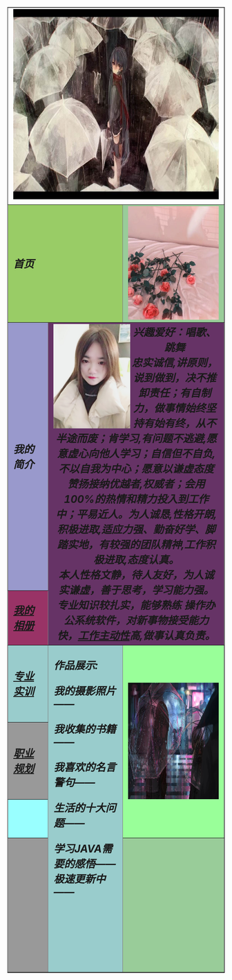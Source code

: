 <!DOCTYPE html PUBLIC "-//W3C//DTD XHTML 1.0 Transitional//EN" "http://www.w3.org/TR/xhtml1/DTD/xhtml1-transitional.dtd">
<html xmlns="http://www.w3.org/1999/xhtml"><head>
<meta http-equiv="Content-Type" content="text/html; charset=utf-8">
<title>无标题文档</title>
<style type="text/css">
body table tr td {
	font-size: 24px;
	font-weight: bold;
	text-align: center;
}
body table tr td {
	text-align: left;
	font-style: italic;
}
</style>
</head>

<body>
<table width="1062" border="1">
  <tbody><tr>
    <td height="240" colspan="3"><img src="timg-6.jpeg" width="1070" height="439"></td>
  </tr>
  <tr>
    <td height="205" colspan="2" bgcolor="#99CC66">首页</td>
    <td height="205" bgcolor="#99CC99"><img src="1543847834451.jpeg" width="602" height="262" align="left"></td>
  </tr>
  <tr>
    <td width="153" height="384" bgcolor="#9999CC">我的简介</td>
    <td colspan="2" rowspan="2" bgcolor="#663366"><div align="center"><img src="faceu_20181130114044.jpg" width="178" height="241" align="left">兴趣爱好：唱歌、跳舞<br>
      忠实诚信,讲原则，说到做到，决不推卸责任；有自制力，做事情始终坚持有始有终，从不半途而废；肯学习,有问题不逃避,愿意虚心向他人学习；自信但不自负,不以自我为中心；愿意以谦虚态度赞扬接纳优越者,权威者；会用100%的热情和精力投入到工作中；平易近人。为人诚恳,性格开朗,积极进取,适应力强、勤奋好学、脚踏实地，有较强的团队精神,工作积极进取,态度认真。<br>
    本人性格文静，待人友好，为人诚实谦虚，善于思考，学习能力强。专业知识较扎实，能够熟练 操作办公系统软件，对新事物接受能力快，<a href="http://www.baidu.com/s?wd=%E5%B7%A5%E4%BD%9C%E4%B8%BB%E5%8A%A8%E6%80%A7&amp;tn=SE_PcZhidaonwhc_ngpagmjz&amp;rsv_dl=gh_pc_zhidao" target="_blank">工作主动性</a>高,做事认真负责。</div></td>
  </tr>
  <tr>
    <td width="153" height="32" bgcolor="#993366"><a href="单.html">我的相册</a></td>
  </tr>
  <tr>
    <td height="50" bgcolor="#99CCCC"><a href="丹.html">专业实训</a></td>
    <td width="309" rowspan="4" bgcolor="#99CCCC"><div>
      <p align="left">作品展示:      </p>
      <div>
        <p align="left">我的摄影照片——<br>
        </p>
</div>
      <div>
        <p align="left">我收集的书籍——</p>
</div>
      <div>
        <p align="left">我喜欢的名言警句——</p>
</div>
      <div>
        <p align="left">生活的十大问题——</p>
</div>
      <div> 
        <div align="left">学习JAVA需要的感悟——<br>
        </div>
      </div>
      <div></div>
      <div>
        <div> 
          <div align="left">极速更新中——<br>
          </div>
        </div>
        <div align="left"><br>
        </div>
      </div>
      <div><br>
      </div>
      <div><br>
      </div>
      <p><br>
      </p>
    </div></td>
    <td width="596" rowspan="3" bgcolor="#99FF99"><img src="1544892714640.jpeg" alt="" width="602" height="269" align="left"></td>
  </tr>
  <tr>
    <td height="57" bgcolor="#999999"><a href="担.html">职业规划</a></td>
  </tr>
  <tr>
    <td width="153" height="30" bgcolor="#99FFFF">&nbsp;</td>
  </tr>
  <tr>
    <td width="153" height="184" bgcolor="#999999">&nbsp;</td>
    <td bgcolor="#99CC99">&nbsp;</td>
  </tr>
</tbody></table>
<p>&nbsp;</p>


</body>
</html>
